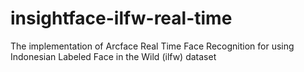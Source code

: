 # insightface-ilfw-real-time
The implementation of Arcface Real Time Face Recognition for using Indonesian Labeled Face in the Wild (ilfw) dataset
